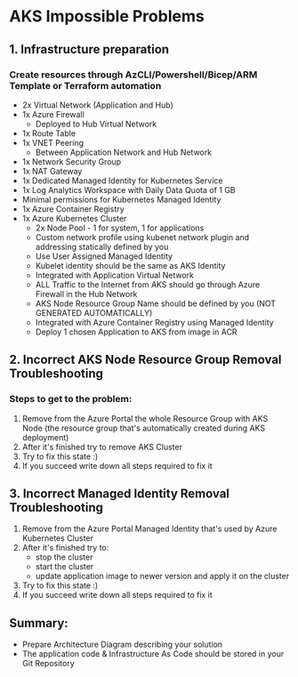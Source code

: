 # AKS Impossible Problems

## 1. Infrastructure preparation
### Create resources through AzCLI/Powershell/Bicep/ARM Template or Terraform automation
- 2x Virtual Network (Application and Hub)
- 1x Azure Firewall
    - Deployed to Hub Virtual Network
- 1x Route Table
- 1x VNET Peering
    - Between Application Network and Hub Network
- 1x Network Security Group
- 1x NAT Gateway
- 1x Dedicated Managed Identity for Kubernetes Service
- 1x Log Analytics Workspace with Daily Data Quota of 1 GB
- Minimal permissions for Kubernetes Managed Identity
- 1x Azure Container Registry
- 1x Azure Kubernetes Cluster
    - 2x Node Pool - 1 for system, 1 for applications
    - Custom network profile using kubenet network plugin and addressing statically defined by you
    - Use User Assigned Managed Identity
    - Kubelet identity should be the same as AKS Identity
    - Integrated with Application Virtual Network
    - ALL Traffic to the Internet from AKS should go through Azure Firewall in the Hub Network
    - AKS Node Resource Group Name should be defined by you (NOT GENERATED AUTOMATICALLY)
    - Integrated with Azure Container Registry using Managed Identity
    - Deploy 1 chosen Application to AKS from image in ACR

## 2. Incorrect AKS Node Resource Group Removal Troubleshooting
### Steps to get to the problem:
1. Remove from the Azure Portal the whole Resource Group with AKS Node (the resource group that's automatically created during AKS deployment)
2. After it's finished try to remove AKS Cluster
3. Try to fix this state :)
4. If you succeed write down all steps required to fix it

## 3. Incorrect Managed Identity Removal Troubleshooting
1. Remove from the Azure Portal Managed Identity that's used by Azure Kubernetes Cluster
2. After it's finished try to:
    - stop the cluster
    - start the cluster
    - update application image to newer version and apply it on the cluster
3. Try to fix this state :)
4. If you succeed write down all steps required to fix it

## Summary:
- Prepare Architecture Diagram describing your solution
- The application code & Infrastructure As Code should be stored in your Git Repository